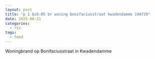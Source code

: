 ```yaml
---
layout: post
title: "p 1 bzb-05 br woning bonifaciusstraat kwadendamme 194739"
date: 2025-06-21
categories: 
  - rss
tags: 
  - feed
---
```


Woningbrand op Bonifaciusstraat in Kwadendamme
